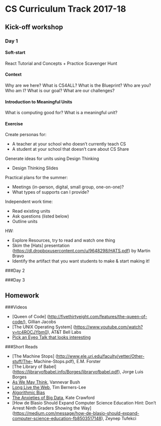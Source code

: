 # CS Curriculum Track 2017-18

## Kick-off workshop

### Day 1

#### Soft-start
React Tutorial and Concepts + Practice Scavenger Hunt

#### Context
Why are we here? What is CS4ALL? What is the Blueprint?
Who are you? Who am I? 
What is our goal?
What are our challenges?

#### Introduction to Meaningful Units
What is computing good for?
What is a meaningful unit?

#### Exercise

Create personas for:
* A teacher at your school who doesn’t currently teach CS
* A student at your school that doesn’t care about CS
Share

Generate ideas for units using Design Thinking
* Design Thinking Slides

Practical plans for the summer:
* Meetings (in-person, digital, small group, one-on-one)?
* What types of supports can I provide?

Independent work time:
* Read existing units
* Ask questions (listed below)
* Outline units

HW:
* Explore Resources, try to read and watch one thing
* Skim the [Hats] presentation (https://dl.dropboxusercontent.com/u/9648298/HATS.pdf) by Martin Bravo
* Identify the artifact that you want students to make & start making it!


###Day 2

###Day 3

## Homework

###Videos
 * [Queen of Code] (http://fivethirtyeight.com/features/the-queen-of-code/), Gillian Jacobs
 * [The UNIX Operating System] (https://www.youtube.com/watch?v=tc4ROCJYbm0), AT&T Bell Labs
 * [Pick an Eyeo Talk that looks interesting](https://vimeo.com/eyeofestival/)

###Short Reads
  * [The Machine Stops] (http://www.ele.uri.edu/faculty/vetter/Other-stuff/The-
  Machine-Stops.pdf), E.M. Forster
  * [The Library of Babel] (https://libraryofbabel.info/Borges/libraryofbabel.pdf), Jorge Luis Borges
  * [As We May Think](http://www.theatlantic.com/magazine/archive/1945/07/as-we-may-think/303881/), Vannevar Bush
  * [Long Live the Web](http://jblomo.github.io/webarch253/slides/Long_Live_the_Web.pdf), Tim Berners-Lee
  * [Algorithmic Bias](https://www.washingtonpost.com/news/monkey-cage/wp/2016/10/17/can-an-algorithm-be-racist-our-analysis-is-more-cautious-than-propublicas/)
  * [The Anxieties of Big Data](http://thenewinquiry.com/essays/the-anxieties-of-big-data/), Kate Crawford
  * [How de Blasio Should Expand Computer Science Education
Hint: Don’t Arrest Ninth Graders Showing the Way] (https://medium.com/message/how-de-blasio-should-expand-computer-science-education-fb8503517148), Zeynep Tufekci

